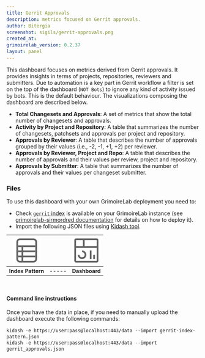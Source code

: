 ```yaml
---
title: Gerrit Approvals
description: metrics focused on Gerrit approvals.
author: Bitergia
screenshot: sigils/gerrit-approvals.png
created_at: 
grimoirelab_version: 0.2.37
layout: panel
---
```


This dashboard focuses on metrics derived from Gerrit approvals. It provides insights in terms of projects, repositories, reviewers and submitters. Due to automation is a key part in Gerrit workflow a filter is set on the top of the dashboard (`NOT Bots`) to ignore any kind of activity issued by bots. This is the default behaviour. The visualizations composing the dashboard are described below.

* **Total Changesets and Approvals**: A set of metrics that show the total number of changesets and approvals.
* **Activity by Project and Repository**: A table that summarizes the number of changesets, patchsets and approvals per project and repository.
* **Approvals by Reviewer**: A table that describes the number of approvals grouped by their values (i.e., -2, -1, +1, +2) per reviewer.
* **Approvals by Reviewer, Project and Repo**: A table that describes the number of approvals and their values per review, project and repository.
* **Approvals by Submitter**: A table that summarizes the number of approvals and their values per changeset submitter.

### Files
To use this dashboard with your own GrimoireLab deployment you need to:
* Check [`gerrit` index][gerrit-schema] is available on your GrimoireLab instance
(see [grimoirelab-sirmordred documentation][sirmordred-gerrit] for details on how to deploy it).
* Import the following JSON files using [Kidash tool](https://github.com/chaoss/grimoirelab-kidash/).

| [![Index Pattern][ip-icon]][index-pattern] | | [![Dashboard][dash-icon]][dashboard] |
| :---------: | ---------- | :-------------: |
| **Index Pattern** | ----- | **Dashboard** |

<br />

#### Command line instructions
Once you have the data in place, if you need to manually upload the dashboard execute the
following commands:
```
kidash -e https://user:pass@localhost:443/data --import gerrit-index-pattern.json
kidash -e https://user:pass@localhost:443/data --import gerrit_approvals.json
```

[gerrit-schema]: https://github.com/chaoss/grimoirelab-elk/blob/master/schema/gerrit.csv
[sirmordred-gerrit]: https://github.com/chaoss/grimoirelab-sirmordred#gerrit-
[dash-icon]: ../assets/images/icons/dashboard.png
[ip-icon]: ../assets/images/icons/file-ruled.png
[dashboard]: https://raw.githubusercontent.com/chaoss/grimoirelab-sigils/master/json/gerrit_approvals.json
[index-pattern]: https://raw.githubusercontent.com/chaoss/grimoirelab-sigils/master/json/gerrit-index-pattern.json
